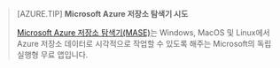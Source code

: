 > [AZURE.TIP] **Microsoft Azure 저장소 탐색기 시도**
> 
> [Microsoft Azure 저장소 탐색기(MASE)](../articles/vs-azure-tools-storage-manage-with-storage-explorer.md)는 Windows, MacOS 및 Linux에서 Azure 저장소 데이터로 시각적으로 작업할 수 있도록 해주는 Microsoft의 독립 실행형 무료 앱입니다.

<!---HONumber=AcomDC_0720_2016-->